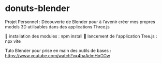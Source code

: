 # donuts-blender

Projet Personnel : Découverte de Blender pour à l'avenir créer mes propres models 3D utilisables dans des applications Three.js

🍩 installation des modules : npm install
🍩 lancement de l'application Tree.js : npx vite

Tuto Blender pour prise en main des outils de bases :
https://www.youtube.com/watch?v=4haAdmHqGOw

